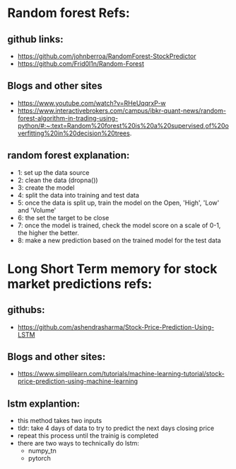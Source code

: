 # Random forest Refs:

## github links:

- https://github.com/johnberroa/RandomForest-StockPredictor
- https://github.com/Frid0l1n/Random-Forest

## Blogs and other sites 

- https://www.youtube.com/watch?v=RHeUqqrxP-w
- https://www.interactivebrokers.com/campus/ibkr-quant-news/random-forest-algorithm-in-trading-using-python/#:~:text=Random%20forest%20is%20a%20supervised,of%20overfitting%20in%20decision%20trees.


## random forest explanation:

- 1: set up the data source
- 2: clean the data (dropna())
- 3: create the model 
- 4: split the data into training and test data
- 5: once the data is split up, train the model on the Open, 'High', 'Low' and 'Volume'
- 6: the set the target to be close
- 7: once the model is trained, check the model score on a scale of 0-1, the higher the better. 
- 8: make a new prediction based on the trained model for the test data



# Long Short Term memory for stock market predictions refs: 

## githubs:
- https://github.com/ashendrasharma/Stock-Price-Prediction-Using-LSTM       

## Blogs and other sites:
- https://www.simplilearn.com/tutorials/machine-learning-tutorial/stock-price-prediction-using-machine-learning


## lstm explantion:

- this method takes two inputs
- tldr: take 4 days of data to try to predict the next days closing price
- repeat this process until the trainig is completed
- there are two ways to technically do lstm: 
    - numpy_tn
    - pytorch


